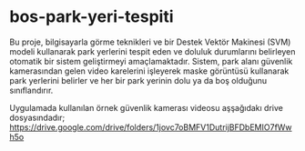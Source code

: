 # bos-park-yeri-tespiti
Bu proje, bilgisayarla görme teknikleri ve bir Destek Vektör Makinesi (SVM) modeli kullanarak park yerlerini tespit eden ve doluluk durumlarını belirleyen otomatik bir sistem geliştirmeyi amaçlamaktadır. Sistem, park alanı güvenlik kamerasından gelen video karelerini işleyerek maske görüntüsü kullanarak park yerlerini belirler ve her bir park yerinin dolu ya da boş olduğunu sınıflandırır. 


Uygulamada kullanılan örnek güvenlik kamerası videosu aşşağıdakı drive dosyasındadır;
https://drive.google.com/drive/folders/1jovc7oBMFV1DutrijBFDbEMIO7fWwh5o

